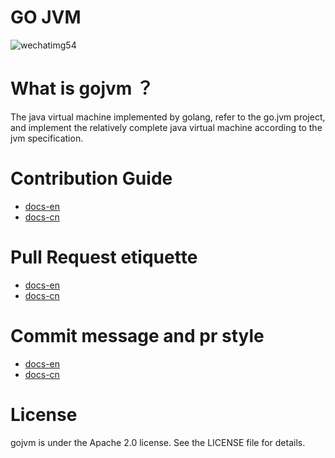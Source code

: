 
# GO JVM
![wechatimg54](https://user-images.githubusercontent.com/20379978/48917273-e224e380-eec0-11e8-9842-8b4ec0b1c2a7.jpeg)

# What is gojvm ？
The java virtual machine implemented by golang, refer to the go.jvm project, and implement the relatively complete java virtual machine according to the jvm specification.

# Contribution Guide
* [docs-en](https://github.com/go-jvm/gojvm/blob/master/CONTRIBUTING.md)
* [docs-cn](https://github.com/go-jvm/docs-cn/blob/master/CONTRIBUTING.md)

# Pull Request etiquette
* [docs-en](https://github.com/go-jvm/gojvm/blob/master/docs/pr_etiquette.md)
* [docs-cn](https://github.com/go-jvm/docs-cn/blob/master/PR%20Etiquette.md)

# Commit message and pr style
* [docs-en](https://github.com/go-jvm/gojvm/blob/master/docs/commit-message-pr-style.md)
* [docs-cn](https://github.com/go-jvm/docs-cn/blob/master/commit-message-pr-style.md)


# License
gojvm is under the Apache 2.0 license. See the LICENSE file for details.

